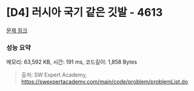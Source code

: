 # [D4] 러시아 국기 같은 깃발 - 4613 

[문제 링크](https://swexpertacademy.com/main/code/problem/problemDetail.do?contestProbId=AWQl9TIK8qoDFAXj) 

### 성능 요약

메모리: 63,592 KB, 시간: 191 ms, 코드길이: 1,858 Bytes



> 출처: SW Expert Academy, https://swexpertacademy.com/main/code/problem/problemList.do